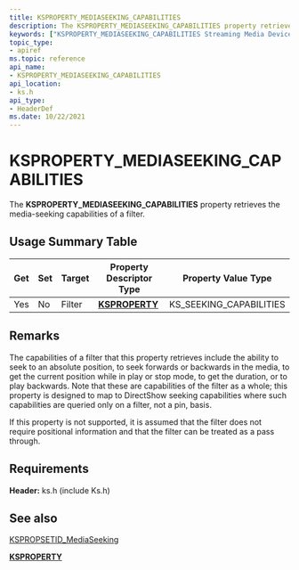 ```yaml
---
title: KSPROPERTY_MEDIASEEKING_CAPABILITIES
description: The KSPROPERTY_MEDIASEEKING_CAPABILITIES property retrieves the media-seeking capabilities of a filter.
keywords: ["KSPROPERTY_MEDIASEEKING_CAPABILITIES Streaming Media Devices"]
topic_type:
- apiref
ms.topic: reference
api_name:
- KSPROPERTY_MEDIASEEKING_CAPABILITIES
api_location:
- ks.h
api_type:
- HeaderDef
ms.date: 10/22/2021
---
```


# KSPROPERTY_MEDIASEEKING_CAPABILITIES

The **KSPROPERTY_MEDIASEEKING_CAPABILITIES** property retrieves the media-seeking capabilities of a filter.

## Usage Summary Table

| Get | Set | Target | Property Descriptor Type | Property Value Type |
|--|--|--|--|--|
| Yes | No | Filter | [**KSPROPERTY**]( /windows-hardware/drivers/stream/ksproperty-structure) | KS_SEEKING_CAPABILITIES |

## Remarks

The capabilities of a filter that this property retrieves include the ability to seek to an absolute position, to seek forwards or backwards in the media, to get the current position while in play or stop mode, to get the duration, or to play backwards. Note that these are capabilities of the filter as a whole; this property is designed to map to DirectShow seeking capabilities where such capabilities are queried only on a filter, not a pin, basis.

If this property is not supported, it is assumed that the filter does not require positional information and that the filter can be treated as a pass through.

## Requirements

**Header:** ks.h (include Ks.h)

## See also

[KSPROPSETID_MediaSeeking](kspropsetid-mediaseeking.md)

[**KSPROPERTY**]( /windows-hardware/drivers/stream/ksproperty-structure)
